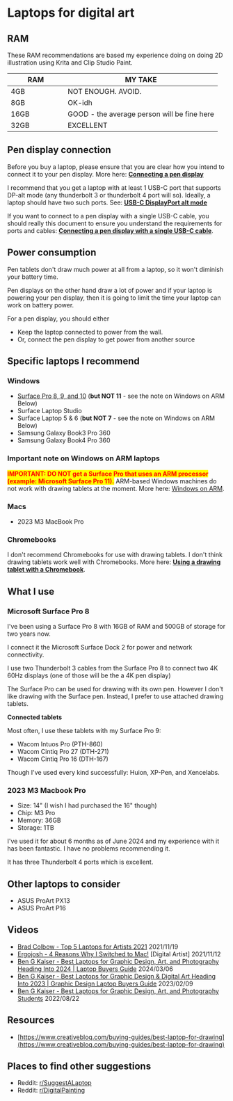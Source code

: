 # Laptops for digital art

## **RAM**&#x20;

These RAM recommendations are based my experience doing on doing 2D illustration using Krita and Clip Studio Paint.



<table><thead><tr><th width="115">RAM</th><th>MY TAKE</th></tr></thead><tbody><tr><td>4GB </td><td>NOT ENOUGH. AVOID.</td></tr><tr><td>8GB </td><td>OK-idh</td></tr><tr><td>16GB</td><td>GOOD - the average person will be fine here</td></tr><tr><td>32GB</td><td>EXCELLENT</td></tr></tbody></table>

## Pen display connection

Before you buy a laptop, please ensure that you are clear how you intend to connect it to your pen display. More here: [**Connecting a pen display**](connections-and-cabling/connecting-a-pen-display.md)&#x20;

I recommend that you get a laptop with at least 1 USB-C port that supports DP-alt mode (any thunderbolt 3 or thunderbolt 4 port will so). Ideally, a laptop should have two such ports. See: [**USB-C DisplayPort alt mode**](pen-displays/usb-c-displayport-alt-mode.md)

If you want to connect to a pen display with a single USB-C cable, you should really this document to ensure you understand the requirements for ports and cables: [**Connecting a pen display with a single USB-C cable**](connections-and-cabling/connecting-a-pen-display-with-one-usb-c-cable.md).

## Power consumption

Pen tablets don't draw much power at all from a laptop, so it won't diminish your battery time.

Pen displays on the other hand draw a lot of power and if your laptop is powering your pen display, then it is going to limit the time your laptop can work on battery power.

For a pen display, you should either

* Keep the laptop connected to power from the wall.&#x20;
* Or, connect the pen display to get power from another source

## Specific laptops I recommend

### Windows

* [Surface Pro 8, 9, and 10](../product-info/microsoft/microsoft-surface-pro-9.md) (**but NOT 11** - see the note on Windows on ARM Below)&#x20;
* Surface Laptop Studio&#x20;
* Surface Laptop 5 & 6 (**but NOT 7** - see the note on Windows on ARM Below)&#x20;
* Samsung Galaxy Book3 Pro 360&#x20;
* Samsung Galaxy Book4 Pro 360 &#x20;

### Important note on Windows on ARM laptops

<mark style="color:red;">**IMPORTANT: DO NOT get a Surface Pro that uses an ARM processor (example: Microsoft Surface Pro 11).**</mark> ARM-based Windows machines do not work with drawing tablets at the moment. More here: [Windows on ARM](windows/windows-on-arm.md).

### Macs

* 2023 M3 MacBook Pro

### **Chromebooks**

I don't recommend Chromebooks for use with drawing tablets. I don't think drawing tablets work well with Chromebooks. More here: [**Using a drawing tablet with a Chromebook**](general/using-a-drawing-tablet-with-a-chromebook.md).

## What I use

### Microsoft Surface Pro 8

I've been using a Surface Pro 8 with 16GB of RAM and 500GB of storage for two years now.

I connect it the Microsoft Surface Dock 2 for power and network connectivity.

I use two  Thunderbolt 3 cables from the Surface Pro 8 to connect two 4K 60Hz displays (one of those will be the a 4K pen display)&#x20;

The Surface Pro can be used for drawing with its own pen. However I don't like drawing with the Surface pen. Instead,  I prefer to use attached drawing tablets.&#x20;

**Connected tablets**&#x20;

Most often, I use these tablets with my Surface Pro 9:

* Wacom Intuos Pro (PTH-860)
* Wacom Cintiq Pro 27 (DTH-271)
* Wacom Cintiq Pro 16 (DTH-167)

Though I've used every kind successfully: Huion, XP-Pen, and Xencelabs.

### 2023 M3 Macbook Pro

* Size: 14" (I wish I had purchased the 16" though)
* Chip: M3 Pro
* Memory: 36GB
* Storage: 1TB

I've used it for about 6 months as of June 2024 and my experience with it has been fantastic. I have no problems recommending it.&#x20;

It has three Thunderbolt 4 ports which is excellent.

## Other laptops to consider

* ASUS ProArt PX13
* ASUS ProArt P16

## Videos

* [Brad Colbow - Top 5 Laptops for Artists 2021](https://www.youtube.com/watch?v=U6sBdsr5sdg)  2021/11/19
* [Ergojosh - 4 Reasons Why I Switched to Mac!](https://www.youtube.com/watch?v=Q0yT-rIh\_88) \[Digital Artist] 2021/11/12&#x20;
* [Ben G Kaiser - Best Laptops for Graphic Design, Art, and Photography Heading Into 2024 | Laptop Buyers Guide](https://www.youtube.com/watch?v=JLmPaBMeMKk) 2024/03/06&#x20;
* [Ben G Kaiser - Best Laptops for Graphic Design & Digital Art Heading Into 2023 | Graphic Design Laptop Buyers Guide](https://www.youtube.com/watch?v=3zE9RetXJ8Y) 2023/02/09&#x20;
* [Ben G Kaiser - Best Laptops for Graphic Design, Art, and Photography Students](https://www.youtube.com/watch?v=0JYW0KUO0VU) 2022/08/22 &#x20;

## Resources

* [https://www.creativebloq.com/buying-guides/best-laptop-for-drawing](https://www.creativebloq.com/buying-guides/best-laptop-for-drawing)

## Places to find other suggestions

* Reddit: [r/SuggestALaptop](https://www.reddit.com/r/SuggestALaptop/) &#x20;
* Reddit: [r/DigitalPainting](https://www.reddit.com/r/DigitalPainting/) &#x20;

